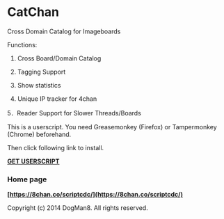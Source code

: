 CatChan
=======

Cross Domain Catalog for Imageboards
>
Functions:
>
1. Cross Board/Domain Catalog
>
2. Tagging Support
>
3. Show statistics
>
4. Unique IP tracker for 4chan
>
5．Reader Support for Slower Threads/Boards
>
This is a userscript. You need Greasemonkey (Firefox) or Tampermonkey (Chrome) beforehand.
>
Then click following link to install.
>
**[GET USERSCRIPT](https://raw.github.com/Dogman8/CatChan/master/CatChan.user.js)**

### Home page

>
**[https://8chan.co/scriptcdc/](https://8chan.co/scriptcdc/)**

Copyright (c) 2014 DogMan8. All rights reserved.
